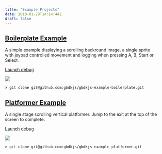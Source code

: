 ```yaml
---
title: "Example Projects"
date: 2018-01-28T14:14:44Z
draft: false
---
```


## [Boilerplate Example](https://github.com/gbdkjs/gbdkjs-example-boilerplate)

A simple example displaying a scrolling backround image, a single sprite with
joypad controlled movement and logging when pressing A, B, Start or Select.

<a href="/examples/boilerplate/web/" class="button">Launch debug</a>

![](/img/boilerplate-kigb.png)

```
> git clone git@github.com:gbdkjs/gbdkjs-example-boilerplate.git
```

## [Platformer Example](https://github.com/gbdkjs/gbdkjs-example-platformer)

A single stage scrolling vertical platformer. Jump to the exit at the top of
the screen to complete.

<a href="/examples/platformer/web/" class="button">Launch debug</a>

![](/img/platformer-kigb.png)

```
> git clone git@github.com:gbdkjs/gbdkjs-example-platformer.git
```
